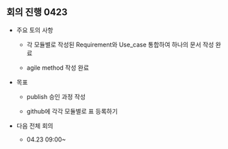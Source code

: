 
## 회의 진행 0423

* 주요 토의 사항

   * 각 모듈별로 작성된 Requirement와 Use_case 통합하여 하나의 문서 작성 완료
   
   * agile method 작성 완료

   
* 목표

   * publish 승인 과정 작성
   
   * github에 각각 모듈별로 표 등록하기



* 다음 전체 회의

   * 04.23 09:00~
